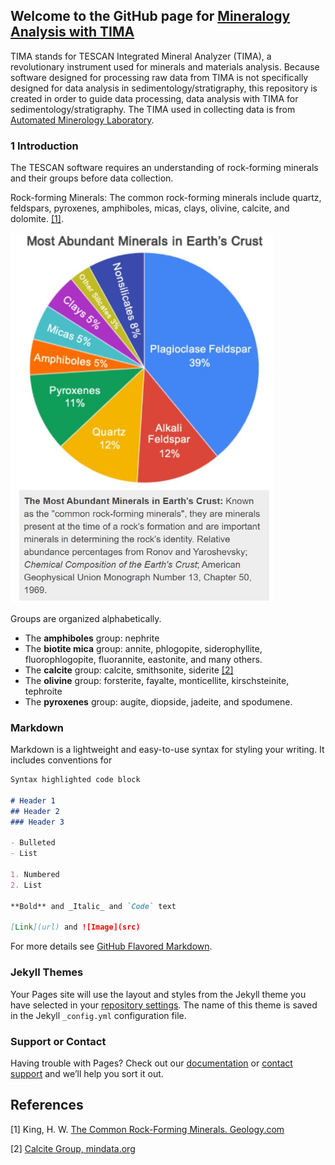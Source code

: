 ## Welcome to the GitHub page for [Mineralogy Analysis with TIMA](https://hangdeng.github.io/TIMA_for_Sedimentology/)

TIMA stands for TESCAN Integrated Mineral Analyzer (TIMA), a revolutionary instrument used for minerals and materials analysis. Because software designed for processing raw data from TIMA is not specifically designed for data analysis in sedimentology/stratigraphy, this repository is created in order to guide data processing, data analysis with TIMA for sedimentology/stratigraphy. The TIMA used in collecting data is from [Automated Minerology Laboratory](https://geology.mines.edu/laboratories/automated-mineralogy-laboratory/).

### 1 Introduction

The TESCAN software requires an understanding of rock-forming minerals and their groups before data collection.

Rock-forming Minerals: The common rock-forming minerals include quartz, feldspars, pyroxenes, amphiboles, micas, clays, olivine, calcite, and dolomite. [[1]](#1).

<p align="left">
  <img src="https://github.com/hangdeng/TIMA_for_Sedimentology/blob/master/ref_images/most_abundant_minerals_earth_crust.JPG" width="420">
 </p>

Groups are organized alphabetically.
- The **amphiboles** group: nephrite
- The **biotite mica** group: annite, phlogopite, siderophyllite, fluorophlogopite, fluorannite, eastonite, and many others.
- The **calcite** group: calcite, smithsonite, siderite [[2]](#2)
- The **olivine** group: forsterite, fayalte, monticellite, kirschsteinite, tephroite
- The **pyroxenes** group: augite, diopside, jadeite, and spodumene.


### Markdown

Markdown is a lightweight and easy-to-use syntax for styling your writing. It includes conventions for

```markdown
Syntax highlighted code block

# Header 1
## Header 2
### Header 3

- Bulleted
- List

1. Numbered
2. List

**Bold** and _Italic_ and `Code` text

[Link](url) and ![Image](src)
```

For more details see [GitHub Flavored Markdown](https://guides.github.com/features/mastering-markdown/).

### Jekyll Themes

Your Pages site will use the layout and styles from the Jekyll theme you have selected in your [repository settings](https://github.com/hangdeng/TIMA_for_Sedimentology/settings). The name of this theme is saved in the Jekyll `_config.yml` configuration file.

### Support or Contact

Having trouble with Pages? Check out our [documentation](https://help.github.com/categories/github-pages-basics/) or [contact support](https://github.com/contact) and we’ll help you sort it out.

## References
<a id="1">[1]</a> 
King, H. W. 
[The Common Rock-Forming Minerals. 
Geology.com](https://geology.com/minerals/rock-forming-minerals/)

<a id="2">[2]</a> 
[Calcite Group, mindata.org](https://www.mindat.org/min-29161.html)
